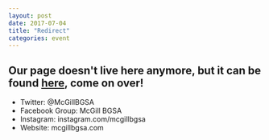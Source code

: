 ```yaml
---
layout: post
date: 2017-07-04
title: "Redirect"
categories: event
---
```


## Our page doesn't live here anymore, but it can be found [here](https://mcgillbgsa.com/), come on over!

 - Twitter: @McGillBGSA
 - Facebook Group: McGill BGSA
 - Instagram: instagram.com/mcgillbgsa 
 - Website: mcgillbgsa.com
 
